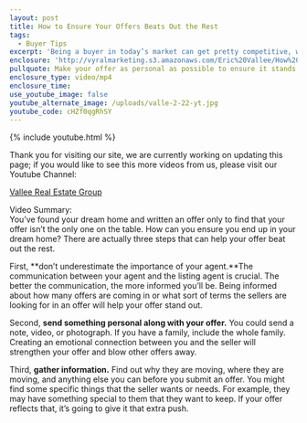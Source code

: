 ```yaml
---
layout: post
title: How to Ensure Your Offers Beats Out the Rest
tags:
  - Buyer Tips
excerpt: 'Being a buyer in today’s market can get pretty competitive, which is why we want to share some tips on how to win a multiple offer situation.'
enclosure: 'http://vyralmarketing.s3.amazonaws.com/Eric%20Vallee/How%20to%20Ensure%20Your%20Offer%20Beats%20the%20Rest.mp4'
pullquote: Make your offer as personal as possible to ensure it stands out.
enclosure_type: video/mp4
enclosure_time:
use_youtube_image: false
youtube_alternate_image: /uploads/valle-2-22-yt.jpg
youtube_code: cHZf0qgRhSY
---
```


{% include youtube.html %}

Thank you for visiting our site, we are currently working on updating this page; if you would like to see this more videos from us, please visit our Youtube Channel:

[Vallee Real Estate Group](https://www.youtube.com/user/valleerealestate)

Video Summary:<br>You’ve found your dream home and written an offer only to find that your offer isn’t the only one on the table. How can you ensure you end up in your dream home? There are actually three steps that can help your offer beat out the rest.

First, **don’t underestimate the importance of your agent.**The communication between your agent and the listing agent is crucial. The better the communication, the more informed you’ll be. Being informed about how many offers are coming in or what sort of terms the sellers are looking for in an offer will help your offer stand out.

Second, **send something personal along with your offer.** You could send a note, video, or photograph. If you have a family, include the whole family. Creating an emotional connection between you and the seller will strengthen your offer and blow other offers away.

Third, **gather information.** Find out why they are moving, where they are moving, and anything else you can before you submit an offer. You might find some specific things that the seller wants or needs. For example, they may have something special to them that they want to keep. If your offer reflects that, it’s going to give it that extra push.